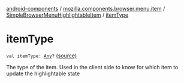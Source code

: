 [android-components](../../index.md) / [mozilla.components.browser.menu.item](../index.md) / [SimpleBrowserMenuHighlightableItem](index.md) / [itemType](./item-type.md)

# itemType

`val itemType: `[`Any`](https://kotlinlang.org/api/latest/jvm/stdlib/kotlin/-any/index.html)`?` [(source)](https://github.com/mozilla-mobile/android-components/blob/master/components/browser/menu/src/main/java/mozilla/components/browser/menu/item/SimpleBrowserMenuHighlightableItem.kt#L40)

The type of the item. Used in the client side to know for
which item to update the highlightable state

